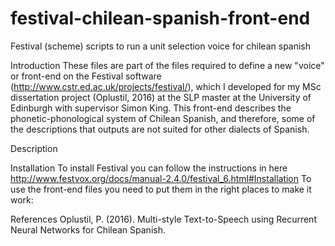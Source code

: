 # festival-chilean-spanish-front-end
Festival (scheme) scripts to run a unit selection voice for chilean spanish

Introduction
These files are part of the files required to define a new "voice" or front-end on the Festival software (http://www.cstr.ed.ac.uk/projects/festival/), which I developed for my MSc dissertation project (Oplustil, 2016) at the SLP master at the University of Edinburgh with supervisor Simon King. 
This front-end describes the phonetic-phonological system of Chilean Spanish, and therefore, some of the descriptions that outputs are not suited for other dialects of Spanish. 

Description


Installation
To install Festival you can follow the instructions in here http://www.festvox.org/docs/manual-2.4.0/festival_6.html#Installation
To use the front-end files you need to put them in the right places to make it work:




References
Oplustil, P. (2016). Multi-style Text-to-Speech using Recurrent Neural Networks for Chilean Spanish.
